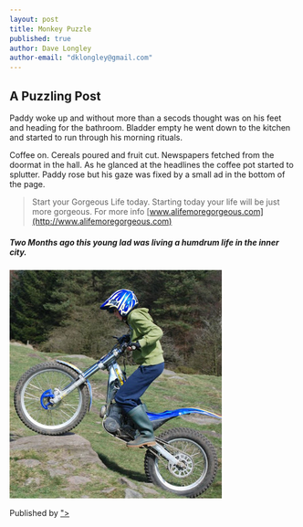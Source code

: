 ```yaml
---
layout: post
title: Monkey Puzzle
published: true
author: Dave Longley
author-email: "dklongley@gmail.com"
---
```


## A Puzzling Post

Paddy woke up and without more than a secods thought was on his feet and heading for the bathroom. Bladder empty he went down to the kitchen and started to run through his morning rituals.

Coffee on. Cereals poured and fruit cut. Newspapers fetched from the doormat in the hall. As he glanced at the headlines the coffee pot started to splutter. Paddy rose but his gaze&nbsp;was fixed by a small ad in the bottom of the page.
> Start your Gorgeous Life today. Starting today your life will be just more gorgeous. For more info [www.alifemoregorgeous.com](http://www.alifemoregorgeous.com)

##### Two Months ago this young lad was living a humdrum life in the inner city.

![Dave showing his trials rider skills, climbing a large rocky step.](/uploads/overrock.jpg)

Published by ["><!--|%%|%7B%7B%20post.author%20%7D%7D|%%|-->](mail:<!--|%%|%7B%7B%20post.author-email%20%7D%7D|%%|--)